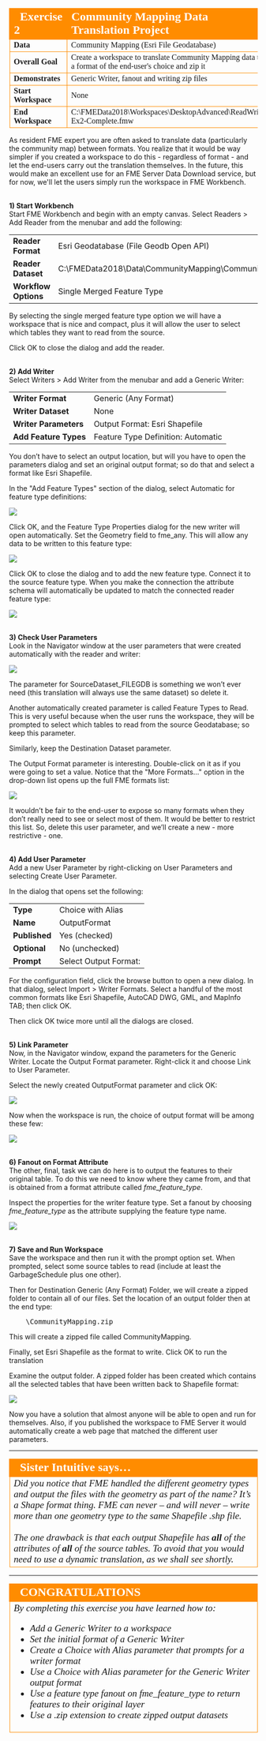 <!--Exercise Section-->


<table style="border-spacing: 0px;border-collapse: collapse;font-family:serif">
<tr>
<td style="vertical-align:middle;background-color:darkorange;border: 2px solid darkorange">
<i class="fa fa-cogs fa-lg fa-pull-left fa-fw" style="color:white;padding-right: 12px;vertical-align:text-top"></i>
<span style="color:white;font-size:x-large;font-weight: bold; width: 100px">Exercise 2</span>
</td>
<td style="border: 2px solid darkorange;background-color:darkorange;color:white">
<span style="color:white;font-size:x-large;font-weight: bold">Community Mapping Data Translation Project</span>
</td>
</tr>

<tr>
<td style="border: 1px solid darkorange; font-weight: bold">Data</td>
<td style="border: 1px solid darkorange">Community Mapping (Esri File Geodatabase)</td>
</tr>

<tr>
<td style="border: 1px solid darkorange; font-weight: bold">Overall Goal</td>
<td style="border: 1px solid darkorange">Create a workspace to translate Community Mapping data to a format of the end-user's choice and zip it</td>
</tr>

<tr>
<td style="border: 1px solid darkorange; font-weight: bold">Demonstrates</td>
<td style="border: 1px solid darkorange">Generic Writer, fanout and writing zip files</td>
</tr>

<tr>
<td style="border: 1px solid darkorange; font-weight: bold">Start Workspace</td>
<td style="border: 1px solid darkorange">None</td>
</tr>

<tr>
<td style="border: 1px solid darkorange; font-weight: bold">End Workspace</td>
<td style="border: 1px solid darkorange">C:\FMEData2018\Workspaces\DesktopAdvanced\ReadWrite-Ex2-Complete.fmw</td>
</tr>

</table>


As resident FME expert you are often asked to translate data (particularly the community map) between formats. You realize that it would be way simpler if you created a workspace to do this - regardless of format - and let the end-users carry out the translation themselves. In the future, this would make an excellent use for an FME Server Data Download service, but for now, we'll let the users simply run the workspace in FME Workbench.
 

<br>**1) Start Workbench**
<br>Start FME Workbench and begin with an empty canvas. Select Readers > Add Reader from the menubar and add the following:

<table style="border: 0px">

<tr>
<td style="font-weight: bold">Reader Format</td>
<td style="">Esri Geodatabase (File Geodb Open API)</td>
</tr>

<tr>
<td style="font-weight: bold">Reader Dataset</td>
<td style="">C:\FMEData2018\Data\CommunityMapping\CommunityMap.gdb</td>
</tr>

<tr>
<td style="font-weight: bold">Workflow Options</td>
<td style="">Single Merged Feature Type</td>
</tr>

</table>

By selecting the single merged feature type option we will have a workspace that is nice and compact, plus it will allow the user to select which tables they want to read from the source.

Click OK to close the dialog and add the reader.

<br>**2) Add Writer**
<br>Select Writers > Add Writer from the menubar and add a Generic Writer:


<table style="border: 0px">

<tr>
<td style="font-weight: bold">Writer Format</td>
<td style="">Generic (Any Format)</td>
</tr>

<tr>
<td style="font-weight: bold">Writer Dataset</td>
<td style="">None</td>
</tr>

<tr>
<td style="font-weight: bold">Writer Parameters</td>
<td style="">Output Format: Esri Shapefile</td>
</tr>

<tr>
<td style="font-weight: bold">Add Feature Types</td>
<td style="">Feature Type Definition: Automatic</td>
</tr>

</table>


You don’t have to select an output location, but will you have to open the parameters dialog and set an original output format; so do that and select a format like Esri Shapefile.

In the "Add Feature Types" section of the dialog, select Automatic for feature type definitions:

![](./Images/Img3.209.Ex2.GenericReaderDialogs.png)

Click OK, and the Feature Type Properties dialog for the new writer will open automatically. Set the Geometry field to fme_any. This will allow any data to be written to this feature type:

![](./Images/Img3.210.Ex2.ShapefileGeometry.png)

Click OK to close the dialog and to add the new feature type. Connect it to the source feature type. When you make the connection the attribute schema will automatically be updated to match the connected reader feature type:

![](./Images/Img3.211.Ex2.InitialWorkspace.png)


<br>**3) Check User Parameters**
<br>Look in the Navigator window at the user parameters that were created automatically with the reader and writer:

![](./Images/Img3.212.Ex2.InitialUserParams.png)

The parameter for SourceDataset_FILEGDB is something we won’t ever need (this translation will always use the same dataset) so delete it.

Another automatically created parameter is called Feature Types to Read. This is very useful because when the user runs the workspace, they will be prompted to select which tables to read from the source Geodatabase; so keep this parameter.

Similarly, keep the Destination Dataset parameter.

The Output Format parameter is interesting. Double-click on it as if you were going to set a value. Notice that the "More Formats..." option in the drop-down list opens up the full FME formats list:

![](./Images/Img3.213.Ex2.OutputFormatParam.png)

It wouldn’t be fair to the end-user to expose so many formats when they don’t really need to see or select most of them. It would be better to restrict this list. So, delete this user parameter, and we’ll create a new - more restrictive - one.


<br>**4) Add User Parameter**
<br>Add a new User Parameter by right-clicking on User Parameters and selecting Create User Parameter.

In the dialog that opens set the following:

<table style="border: 0px">

<tr>
<td style="font-weight: bold">Type</td>
<td style="">Choice with Alias</td>
</tr>

<tr>
<td style="font-weight: bold">Name</td>
<td style="">OutputFormat</td>
</tr>

<tr>
<td style="font-weight: bold">Published</td>
<td style="">Yes (checked)</td>
</tr>

<tr>
<td style="font-weight: bold">Optional</td>
<td style="">No (unchecked)</td>
</tr>

<tr>
<td style="font-weight: bold">Prompt</td>
<td style="">Select Output Format:</td>
</tr>

</table>

For the configuration field, click the browse button to open a new dialog. In that dialog, select Import &gt; Writer Formats. Select a handful of the most common formats like Esri Shapefile, AutoCAD DWG, GML, and MapInfo TAB; then click OK.

Then click OK twice more until all the dialogs are closed.


<br>**5) Link Parameter**
<br>Now, in the Navigator window, expand the parameters for the Generic Writer. Locate the Output Format parameter. Right-click it and choose Link to User Parameter.

Select the newly created OutputFormat parameter and click OK:

![](./Images/Img3.214.Ex2.LinkUserParams.png)

Now when the workspace is run, the choice of output format will be among these few:

![](./Images/Img3.215.Ex2.OutputFormats.png)


<br>**6) Fanout on Format Attribute**
<br>The other, final, task we can do here is to output the features to their original table. To do this we need to know where they came from, and that is obtained from a format attribute called *fme&#95;feature&#95;type*.

Inspect the properties for the writer feature type. Set a fanout by choosing *fme&#95;feature&#95;type* as the attribute supplying the feature type name.

![](./Images/Img3.216.Ex2.FanoutByFeatureType.png)


<br>**7) Save and Run Workspace**
<br>Save the workspace and then run it with the prompt option set. When prompted, select some source tables to read (include at least the GarbageSchedule plus one other).

Then for Destination Generic (Any Format) Folder, we will create a zipped folder to contain all of our files. Set the location of an output folder then at the end type:

<pre>
    \CommunityMapping.zip
</pre>

This will create a zipped file called CommunityMapping.

Finally, set Esri Shapefile as the format to write. Click OK to run the translation

Examine the output folder. A zipped folder has been created which contains all the selected tables that have been written back to Shapefile format:

![](./Images/Img3.217.Ex2.OutputDatasets.png)

Now you have a solution that almost anyone will be able to open and run for themselves. Also, if you published the workspace to FME Server it would automatically create a web page that matched the different user parameters.

---

<table style="border-spacing: 0px">
<tr>
<td style="vertical-align:middle;background-color:darkorange;border: 2px solid darkorange">
<i class="fa fa-quote-left fa-lg fa-pull-left fa-fw" style="color:white;padding-right: 12px;vertical-align:text-top"></i>
<span style="color:white;font-size:x-large;font-weight: bold;font-family:serif">Sister Intuitive says…</span>
</td>
</tr>

<tr>
<td style="border: 1px solid darkorange">
<span style="font-family:serif; font-style:italic; font-size:larger">
Did you notice that FME handled the different geometry types and output the files with the geometry as part of the name? It’s a Shape format thing. FME can never – and will never – write more than one geometry type to the same Shapefile .shp file.
<br><br>The one drawback is that each output Shapefile has <strong>all</strong> of the attributes of <strong>all</strong> of the source tables. To avoid that you would need to use a dynamic translation, as we shall see shortly.
</span>
</td>
</tr>
</table>

---

<!--Exercise Congratulations Section--> 

<table style="border-spacing: 0px">
<tr>
<td style="vertical-align:middle;background-color:darkorange;border: 2px solid darkorange">
<i class="fa fa-thumbs-o-up fa-lg fa-pull-left fa-fw" style="color:white;padding-right: 12px;vertical-align:text-top"></i>
<span style="color:white;font-size:x-large;font-weight: bold;font-family:serif">CONGRATULATIONS</span>
</td>
</tr>

<tr>
<td style="border: 1px solid darkorange">
<span style="font-family:serif; font-style:italic; font-size:larger">
By completing this exercise you have learned how to:
<ul><li>Add a Generic Writer to a workspace</li>
<li>Set the initial format of a Generic Writer</li>
<li>Create a Choice with Alias parameter that prompts for a writer format</li>
<li>Use a Choice with Alias parameter for the Generic Writer output format</li>
<li>Use a feature type fanout on fme_feature_type to return features to their original layer</li>
<li>Use a .zip extension to create zipped output datasets</li>
</span>
</td>
</tr>
</table>
